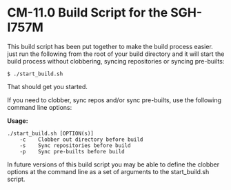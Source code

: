 CM-11.0 Build Script for the SGH-I757M
========================================

This build script has been put together to make the build process easier. just run the following from the root of your build directory and it will start the build process without clobbering, syncing repositories or syncing pre-builts:

```````````````````
$ ./start_build.sh
```````````````````
  
That should get you started.

If you need to clobber, sync repos and/or sync pre-builts, use the following command line options:

**Usage:**
```````````````````
./start_build.sh [OPTION(s)]
    -c    Clobber out directory before build
    -s    Sync repositories before build
    -p    Sync pre-builts before build
```````````````````

In future versions of this build script you may be able to define the clobber options at the command line as a set of arguments to the start_build.sh script.
